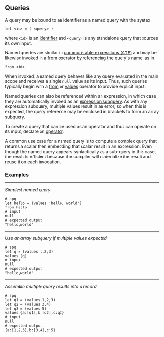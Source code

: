 ## Queries

A query may be bound to an identifier as a named query with the syntax
```
let <id> = ( <query> )
```
where `<id>` is an [identifier](../syntax.md#identifiers)
and `<query>` is any standalone query that sources its own input.

Named queries are similar to [common-table expressions (CTE)](../sql/with.md)
and may be likewise invoked in a [from](../operators/from.md) operator by referencing
the query's name, as in
```
from <id>
```
When invoked, a named query behaves like any query evaluated in the main scope
and receives a single `null` value as its input.  Thus, such queries typically
begin with a
[from](../operator/from.md)  or
[values](../operator/values.md) operator to provide explicit input.

Named queries can also be referenced within an expression, in which case they are
automatically invoked as an [expression subquery](../expressions/subqueries.md).
As with any expression subquery, multiple values result in an error, so when
this is expected, the query reference may be enclosed in brackets to form
an array subquery.

To create a query that can be used as an operator and thus can operate on its input,
declare an [operator](operators.md).

A common use case for a named query is to compute a complex query that returns a scalar
then embedding that scalar result in an expression.  Even though the named query
appears syntactically as a sub-query in this case, the result is efficient
because the compiler will materialize the result and reuse it on each invocation.

### Examples

---

_Simplest named query_

```mdtest-spq
# spq
let hello = (values 'hello, world')
from hello
# input
null
# expected output
"hello,world"
```

---

_Use an array subquery if multiple values expected_

```mdtest-spq
# spq
let q = (values 1,2,3)
values [q]
# input
null
# expected output
"hello,world"
```

---

_Assemble multiple query results into a record_

```mdtest-spq
# spq
let q1 = (values 1,2,3)
let q2 = (values 3,4)
let q3 = (values 5)
values {a:[q1],b:[q2],c:q3}
# input
null
# expected output
{a:[1,2,3],b:[3,4],c:5}
```
